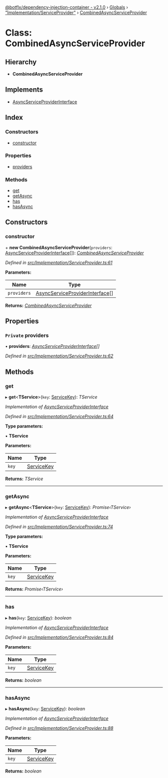 [@botflx/dependency-injection-container - v2.1.0](../README.md) › [Globals](../globals.md) › ["Implementation/ServiceProvider"](../modules/_implementation_serviceprovider_.md) › [CombinedAsyncServiceProvider](_implementation_serviceprovider_.combinedasyncserviceprovider.md)

# Class: CombinedAsyncServiceProvider

## Hierarchy

* **CombinedAsyncServiceProvider**

## Implements

* [AsyncServiceProviderInterface](../interfaces/_interfaces_.asyncserviceproviderinterface.md)

## Index

### Constructors

* [constructor](_implementation_serviceprovider_.combinedasyncserviceprovider.md#constructor)

### Properties

* [providers](_implementation_serviceprovider_.combinedasyncserviceprovider.md#private-providers)

### Methods

* [get](_implementation_serviceprovider_.combinedasyncserviceprovider.md#get)
* [getAsync](_implementation_serviceprovider_.combinedasyncserviceprovider.md#getasync)
* [has](_implementation_serviceprovider_.combinedasyncserviceprovider.md#has)
* [hasAsync](_implementation_serviceprovider_.combinedasyncserviceprovider.md#hasasync)

## Constructors

###  constructor

\+ **new CombinedAsyncServiceProvider**(`providers`: [AsyncServiceProviderInterface](../interfaces/_interfaces_.asyncserviceproviderinterface.md)[]): *[CombinedAsyncServiceProvider](_implementation_serviceprovider_.combinedasyncserviceprovider.md)*

*Defined in [src/Implementation/ServiceProvider.ts:61](https://github.com/botflux/dependency-injection-container/blob/e8a6c87/packages/DIContainer/src/Implementation/ServiceProvider.ts#L61)*

**Parameters:**

Name | Type |
------ | ------ |
`providers` | [AsyncServiceProviderInterface](../interfaces/_interfaces_.asyncserviceproviderinterface.md)[] |

**Returns:** *[CombinedAsyncServiceProvider](_implementation_serviceprovider_.combinedasyncserviceprovider.md)*

## Properties

### `Private` providers

• **providers**: *[AsyncServiceProviderInterface](../interfaces/_interfaces_.asyncserviceproviderinterface.md)[]*

*Defined in [src/Implementation/ServiceProvider.ts:62](https://github.com/botflux/dependency-injection-container/blob/e8a6c87/packages/DIContainer/src/Implementation/ServiceProvider.ts#L62)*

## Methods

###  get

▸ **get**<**TService**>(`key`: [ServiceKey](../modules/_interfaces_.md#servicekey)): *TService*

*Implementation of [AsyncServiceProviderInterface](../interfaces/_interfaces_.asyncserviceproviderinterface.md)*

*Defined in [src/Implementation/ServiceProvider.ts:64](https://github.com/botflux/dependency-injection-container/blob/e8a6c87/packages/DIContainer/src/Implementation/ServiceProvider.ts#L64)*

**Type parameters:**

▪ **TService**

**Parameters:**

Name | Type |
------ | ------ |
`key` | [ServiceKey](../modules/_interfaces_.md#servicekey) |

**Returns:** *TService*

___

###  getAsync

▸ **getAsync**<**TService**>(`key`: [ServiceKey](../modules/_interfaces_.md#servicekey)): *Promise‹TService›*

*Implementation of [AsyncServiceProviderInterface](../interfaces/_interfaces_.asyncserviceproviderinterface.md)*

*Defined in [src/Implementation/ServiceProvider.ts:74](https://github.com/botflux/dependency-injection-container/blob/e8a6c87/packages/DIContainer/src/Implementation/ServiceProvider.ts#L74)*

**Type parameters:**

▪ **TService**

**Parameters:**

Name | Type |
------ | ------ |
`key` | [ServiceKey](../modules/_interfaces_.md#servicekey) |

**Returns:** *Promise‹TService›*

___

###  has

▸ **has**(`key`: [ServiceKey](../modules/_interfaces_.md#servicekey)): *boolean*

*Implementation of [AsyncServiceProviderInterface](../interfaces/_interfaces_.asyncserviceproviderinterface.md)*

*Defined in [src/Implementation/ServiceProvider.ts:84](https://github.com/botflux/dependency-injection-container/blob/e8a6c87/packages/DIContainer/src/Implementation/ServiceProvider.ts#L84)*

**Parameters:**

Name | Type |
------ | ------ |
`key` | [ServiceKey](../modules/_interfaces_.md#servicekey) |

**Returns:** *boolean*

___

###  hasAsync

▸ **hasAsync**(`key`: [ServiceKey](../modules/_interfaces_.md#servicekey)): *boolean*

*Implementation of [AsyncServiceProviderInterface](../interfaces/_interfaces_.asyncserviceproviderinterface.md)*

*Defined in [src/Implementation/ServiceProvider.ts:88](https://github.com/botflux/dependency-injection-container/blob/e8a6c87/packages/DIContainer/src/Implementation/ServiceProvider.ts#L88)*

**Parameters:**

Name | Type |
------ | ------ |
`key` | [ServiceKey](../modules/_interfaces_.md#servicekey) |

**Returns:** *boolean*

